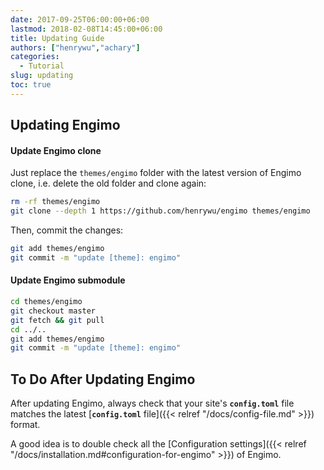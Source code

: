 ```yaml
---
date: 2017-09-25T06:00:00+06:00
lastmod: 2018-02-08T14:45:00+06:00
title: Updating Guide
authors: ["henrywu","achary"]
categories:
  - Tutorial
slug: updating
toc: true
---
```


## Updating Engimo

#### Update Engimo clone

Just replace the `themes/engimo` folder with the latest version of Engimo clone, i.e. delete the old folder and clone again:

```sh
rm -rf themes/engimo
git clone --depth 1 https://github.com/henrywu/engimo themes/engimo
```

Then, commit the changes:

```sh
git add themes/engimo
git commit -m "update [theme]: engimo"
```

#### Update Engimo submodule

```sh
cd themes/engimo
git checkout master
git fetch && git pull
cd ../..
git add themes/engimo
git commit -m "update [theme]: engimo"
```

## To Do After Updating Engimo

After updating Engimo, always check that your site's **`config.toml`** file matches the latest [**`config.toml`** file]({{< relref "/docs/config-file.md" >}}) format.

A good idea is to double check all the [Configuration settings]({{< relref "/docs/installation.md#configuration-for-engimo" >}}) of Engimo.
